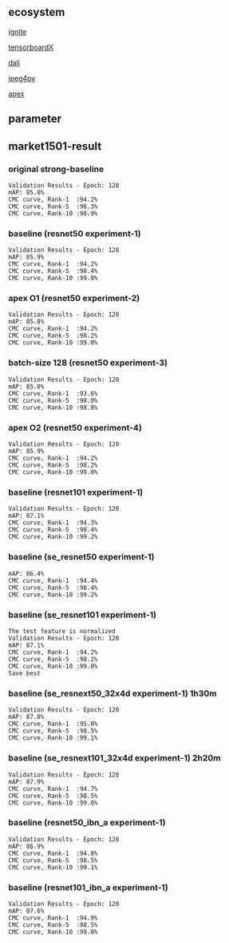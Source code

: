 
## ecosystem

[ignite](https://github.com/pytorch/ignite)

[tensorboardX](https://github.com/lanpa/tensorboardX)

[dali](https://github.com/NVIDIA/DALI)

 [jpeg4py](https://github.com/ajkxyz/jpeg4py)

[apex](https://github.com/NVIDIA/apex)

## parameter

## market1501-result

### original strong-baseline
```
Validation Results - Epoch: 120
mAP: 85.8%
CMC curve, Rank-1  :94.2%
CMC curve, Rank-5  :98.3%
CMC curve, Rank-10 :98.9%
```
### baseline (resnet50 experiment-1)
```
Validation Results - Epoch: 120
mAP: 85.9%
CMC curve, Rank-1  :94.2%
CMC curve, Rank-5  :98.4%
CMC curve, Rank-10 :99.0%
```
### apex O1 (resnet50 experiment-2)
```
Validation Results - Epoch: 120
mAP: 85.8%
CMC curve, Rank-1  :94.2%
CMC curve, Rank-5  :98.2%
CMC curve, Rank-10 :99.0%
```
### batch-size 128 (resnet50 experiment-3)
```
Validation Results - Epoch: 120
mAP: 85.0%
CMC curve, Rank-1  :93.6%
CMC curve, Rank-5  :98.0%
CMC curve, Rank-10 :98.8%
```
### apex O2 (resnet50 experiment-4)
```
Validation Results - Epoch: 120
mAP: 85.9%
CMC curve, Rank-1  :94.2%
CMC curve, Rank-5  :98.2%
CMC curve, Rank-10 :99.0%
```
### baseline (resnet101 experiment-1)
```
Validation Results - Epoch: 120
mAP: 87.1%
CMC curve, Rank-1  :94.3%
CMC curve, Rank-5  :98.4%
CMC curve, Rank-10 :99.2%
```
### baseline (se_resnet50 experiment-1)
```
mAP: 86.4%
CMC curve, Rank-1  :94.4%
CMC curve, Rank-5  :98.4%
CMC curve, Rank-10 :99.2%
```
### baseline (se_resnet101 experiment-1)
```
The test feature is normalized
Validation Results - Epoch: 120
mAP: 87.1%
CMC curve, Rank-1  :94.2%
CMC curve, Rank-5  :98.2%
CMC curve, Rank-10 :99.0%
Save best
```
### baseline (se_resnext50_32x4d experiment-1) 1h30m
```
Validation Results - Epoch: 120
mAP: 87.8%
CMC curve, Rank-1  :95.0%
CMC curve, Rank-5  :98.5%
CMC curve, Rank-10 :99.1%
```
### baseline (se_resnext101_32x4d experiment-1) 2h20m
```
Validation Results - Epoch: 120
mAP: 87.9%
CMC curve, Rank-1  :94.7%
CMC curve, Rank-5  :98.5%
CMC curve, Rank-10 :99.0%
```
### baseline (resnet50_ibn_a experiment-1)
```
Validation Results - Epoch: 120
mAP: 86.9%
CMC curve, Rank-1  :94.8%
CMC curve, Rank-5  :98.5%
CMC curve, Rank-10 :99.1%
```
### baseline (resnet101_ibn_a experiment-1)
```
Validation Results - Epoch: 120
mAP: 87.6%
CMC curve, Rank-1  :94.9%
CMC curve, Rank-5  :98.5%
CMC curve, Rank-10 :99.0%
```
